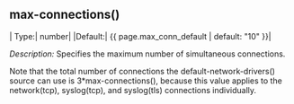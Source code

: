 ## max-connections()

|  Type:|      number|
|Default:|   {{ page.max_conn_default | default: "10" }}|

*Description:* Specifies the maximum number of simultaneous connections.

Note that the total number of connections the default-network-drivers()
source can use is 3*max-connections(), because this value applies to
the network(tcp), syslog(tcp), and syslog(tls) connections individually.
